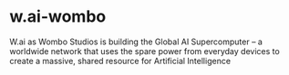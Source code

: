 # w.ai-wombo
W.ai as Wombo Studios is building the Global AI Supercomputer – a worldwide network that uses the spare power from everyday devices to create a massive, shared resource for Artificial Intelligence
